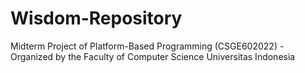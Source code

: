 # Wisdom-Repository
Midterm Project of Platform-Based Programming (CSGE602022) - Organized by the Faculty of Computer Science Universitas Indonesia
